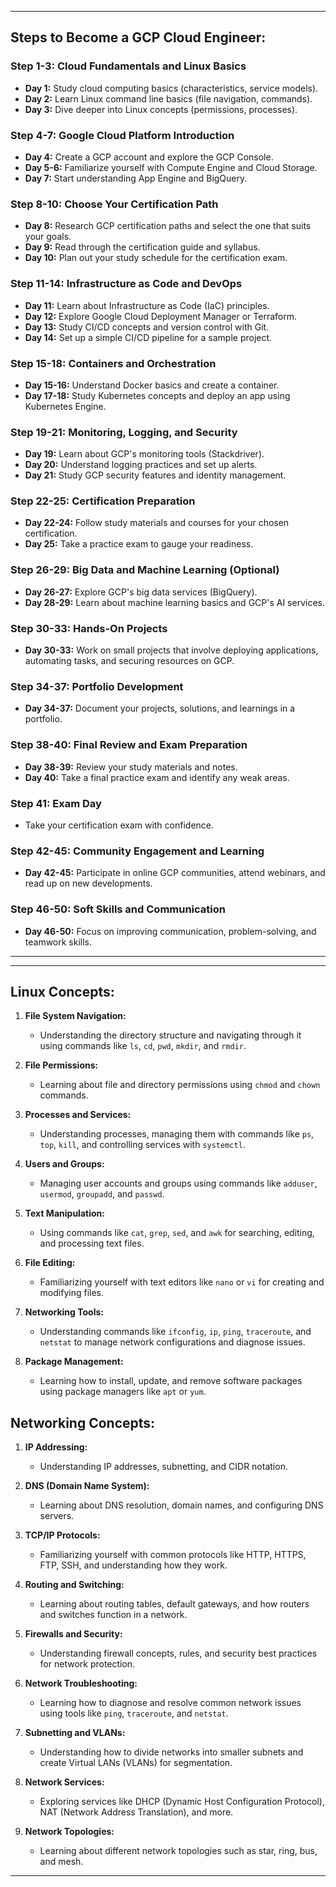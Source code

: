 

---

## Steps to Become a GCP Cloud Engineer:

### Step 1-3: Cloud Fundamentals and Linux Basics
- **Day 1:** Study cloud computing basics (characteristics, service models).
- **Day 2:** Learn Linux command line basics (file navigation, commands).
- **Day 3:** Dive deeper into Linux concepts (permissions, processes).

### Step 4-7: Google Cloud Platform Introduction
- **Day 4:** Create a GCP account and explore the GCP Console.
- **Day 5-6:** Familiarize yourself with Compute Engine and Cloud Storage.
- **Day 7:** Start understanding App Engine and BigQuery.

### Step 8-10: Choose Your Certification Path
- **Day 8:** Research GCP certification paths and select the one that suits your goals.
- **Day 9:** Read through the certification guide and syllabus.
- **Day 10:** Plan out your study schedule for the certification exam.

### Step 11-14: Infrastructure as Code and DevOps
- **Day 11:** Learn about Infrastructure as Code (IaC) principles.
- **Day 12:** Explore Google Cloud Deployment Manager or Terraform.
- **Day 13:** Study CI/CD concepts and version control with Git.
- **Day 14:** Set up a simple CI/CD pipeline for a sample project.

### Step 15-18: Containers and Orchestration
- **Day 15-16:** Understand Docker basics and create a container.
- **Day 17-18:** Study Kubernetes concepts and deploy an app using Kubernetes Engine.

### Step 19-21: Monitoring, Logging, and Security
- **Day 19:** Learn about GCP's monitoring tools (Stackdriver).
- **Day 20:** Understand logging practices and set up alerts.
- **Day 21:** Study GCP security features and identity management.

### Step 22-25: Certification Preparation
- **Day 22-24:** Follow study materials and courses for your chosen certification.
- **Day 25:** Take a practice exam to gauge your readiness.

### Step 26-29: Big Data and Machine Learning (Optional)
- **Day 26-27:** Explore GCP's big data services (BigQuery).
- **Day 28-29:** Learn about machine learning basics and GCP's AI services.

### Step 30-33: Hands-On Projects
- **Day 30-33:** Work on small projects that involve deploying applications, automating tasks, and securing resources on GCP.

### Step 34-37: Portfolio Development
- **Day 34-37:** Document your projects, solutions, and learnings in a portfolio.

### Step 38-40: Final Review and Exam Preparation
- **Day 38-39:** Review your study materials and notes.
- **Day 40:** Take a final practice exam and identify any weak areas.

### Step 41: Exam Day
- Take your certification exam with confidence.

### Step 42-45: Community Engagement and Learning
- **Day 42-45:** Participate in online GCP communities, attend webinars, and read up on new developments.

### Step 46-50: Soft Skills and Communication
- **Day 46-50:** Focus on improving communication, problem-solving, and teamwork skills.

---


---

## Linux Concepts:

1. **File System Navigation:**
   - Understanding the directory structure and navigating through it using commands like `ls`, `cd`, `pwd`, `mkdir`, and `rmdir`.

2. **File Permissions:**
   - Learning about file and directory permissions using `chmod` and `chown` commands.

3. **Processes and Services:**
   - Understanding processes, managing them with commands like `ps`, `top`, `kill`, and controlling services with `systemctl`.

4. **Users and Groups:**
   - Managing user accounts and groups using commands like `adduser`, `usermod`, `groupadd`, and `passwd`.

5. **Text Manipulation:**
   - Using commands like `cat`, `grep`, `sed`, and `awk` for searching, editing, and processing text files.

6. **File Editing:**
   - Familiarizing yourself with text editors like `nano` or `vi` for creating and modifying files.

7. **Networking Tools:**
   - Understanding commands like `ifconfig`, `ip`, `ping`, `traceroute`, and `netstat` to manage network configurations and diagnose issues.

8. **Package Management:**
   - Learning how to install, update, and remove software packages using package managers like `apt` or `yum`.

## Networking Concepts:

1. **IP Addressing:**
   - Understanding IP addresses, subnetting, and CIDR notation.

2. **DNS (Domain Name System):**
   - Learning about DNS resolution, domain names, and configuring DNS servers.

3. **TCP/IP Protocols:**
   - Familiarizing yourself with common protocols like HTTP, HTTPS, FTP, SSH, and understanding how they work.

4. **Routing and Switching:**
   - Learning about routing tables, default gateways, and how routers and switches function in a network.

5. **Firewalls and Security:**
   - Understanding firewall concepts, rules, and security best practices for network protection.

6. **Network Troubleshooting:**
   - Learning how to diagnose and resolve common network issues using tools like `ping`, `traceroute`, and `netstat`.

7. **Subnetting and VLANs:**
   - Understanding how to divide networks into smaller subnets and create Virtual LANs (VLANs) for segmentation.

8. **Network Services:**
   - Exploring services like DHCP (Dynamic Host Configuration Protocol), NAT (Network Address Translation), and more.

9. **Network Topologies:**
   - Learning about different network topologies such as star, ring, bus, and mesh.

---

